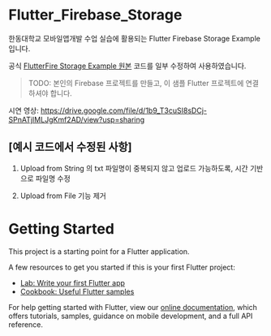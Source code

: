 # Flutter_Firebase_Storage

한동대학교 모바일앱개발 수업 실습에 활용되는 Flutter Firebase Storage Example 입니다.

공식 [FlutterFire Storage Example 원본](https://github.com/FirebaseExtended/flutterfire/tree/master/packages/firebase_storage/firebase_storage
) 코드를 일부 수정하여 사용하였습니다.

> TODO: 본인의 Firebase 프로젝트를 만들고, 이 샘플 Flutter 프로젝트에 연결하셔야 합니다.

시연 영상: https://drive.google.com/file/d/1b9_T3cuSI8sDCj-SPnATjIMLJgKmf2AD/view?usp=sharing

## [예시 코드에서 수정된 사항]

1. Upload from String 의 txt 파일명이 중복되지 않고 업로드 가능하도록, 시간 기반으로 파일명 수정

2. Upload from File 기능 제거


# Getting Started

This project is a starting point for a Flutter application.

A few resources to get you started if this is your first Flutter project:

- [Lab: Write your first Flutter app](https://flutter.dev/docs/get-started/codelab)
- [Cookbook: Useful Flutter samples](https://flutter.dev/docs/cookbook)

For help getting started with Flutter, view our
[online documentation](https://flutter.dev/docs), which offers tutorials,
samples, guidance on mobile development, and a full API reference.
